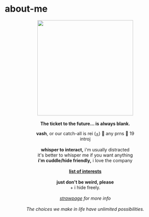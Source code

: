# about-me
<p align="center">
  <img src="https://64.media.tumblr.com/32db8391b2a88568e8b11d9c3bac13b0/e200cdb56c9c97e3-dc/s500x750/00399ec36109ce987e4440a847234dd8b7cb95f3.png" width="300px">
  <br><br><b>The ticket to the future... is always blank.</b>
  </p>
<p align="center">
  <b>vash</b>, or our catch-all is rei (<a href="https://en.pronouns.page/@vashwood-">+</a>) 🌹 any prns 🌹 19
  <br>introj
  <br><br>
<b>whisper to interact,</b> i'm usually distracted
<br>it's better to whisper me if you want anything
<br><b>i'm cuddle/hide friendly,</b> i love the company
<br><br>
<b> <a href="https://rentry.co/wolfwood_">list of interests</a></b>
<br><br><b>just don't be weird, please</b>
<br>+ i hide freely.
<br><br><i><a href="https://vashwoods.straw.page">strawpage</a> for more info</i>
<br>
<br><i>The choices we make in life have unlimited possibilities.</i>
</p>
